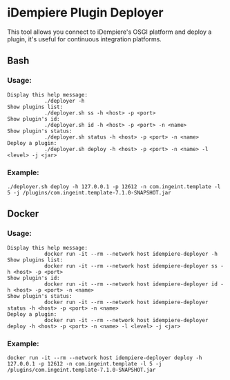 # iDempiere Plugin Deployer

This tool allows you connect to iDempiere's OSGI platform and deploy a plugin, it's useful for continuous integration platforms.

## Bash

### Usage:

```
Display this help message:
            ./deployer -h
Show plugins list:
            ./deployer.sh ss -h <host> -p <port>
Show plugin's id:
            ./deployer.sh id -h <host> -p <port> -n <name>
Show plugin's status:
            ./deployer.sh status -h <host> -p <port> -n <name>
Deploy a plugin:
            ./deployer.sh deploy -h <host> -p <port> -n <name> -l <level> -j <jar>
```

### Example:

```
./deployer.sh deploy -h 127.0.0.1 -p 12612 -n com.ingeint.template -l 5 -j /plugins/com.ingeint.template-7.1.0-SNAPSHOT.jar
```

## Docker

### Usage:

```
Display this help message:
            docker run -it --rm --network host idempiere-deployer -h
Show plugins list:
            docker run -it --rm --network host idempiere-deployer ss -h <host> -p <port>
Show plugin's id:
            docker run -it --rm --network host idempiere-deployer id -h <host> -p <port> -n <name>
Show plugin's status:
            docker run -it --rm --network host idempiere-deployer status -h <host> -p <port> -n <name>
Deploy a plugin:
            docker run -it --rm --network host idempiere-deployer deploy -h <host> -p <port> -n <name> -l <level> -j <jar>

```

### Example:

```
docker run -it --rm --network host idempiere-deployer deploy -h 127.0.0.1 -p 12612 -n com.ingeint.template -l 5 -j /plugins/com.ingeint.template-7.1.0-SNAPSHOT.jar
```
